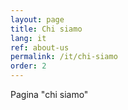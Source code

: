 ```yaml
---
layout: page
title: Chi siamo
lang: it
ref: about-us
permalink: /it/chi-siamo
order: 2
---
```


Pagina "chi siamo"
